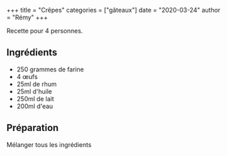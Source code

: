 +++
title = "Crêpes"
categories = ["gâteaux"]
date = "2020-03-24"
author = "Rémy"
+++

Recette pour 4 personnes.

<!--more-->
## Ingrédients

* 250 grammes de farine
* 4 œufs
* 25ml de rhum
* 25ml d'huile
* 250ml de lait
* 200ml d'eau

## Préparation

Mélanger tous les ingrédients
